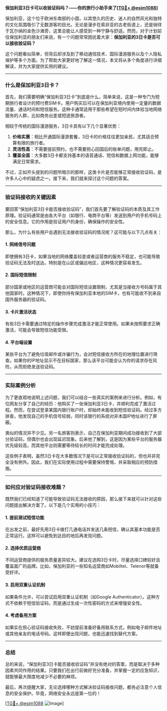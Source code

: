 **保加利亚3日卡可以收验证码吗？——你的旅行小助手来了[[TG💪+ @esim1088](https://t.me/s/esim1088)]**

保加利亚，这个位于欧洲东南部的小国，以其悠久的历史、迷人的自然风光和独特的文化氛围吸引了无数游客的目光。无论是漫步在索非亚的古老街道上，还是徜徉于瓦尔纳的金色沙滩旁，这里总能让人感受到一种宁静与舒适。然而，对于计划前往保加利亚的朋友们来说，有一个问题常常困扰着大家：**保加利亚的3日卡是否可以接收验证码？**

这个问题看似简单，但背后却涉及到了移动通信技术、国际漫游服务以及个人隐私保护等多个方面。为了帮助大家更好地了解这一情况，本文将从多个角度进行详细解读，并为大家提供实用的建议。

---

### 什么是保加利亚3日卡？

首先，我们需要明确“保加利亚3日卡”到底是什么。简单来说，这是一种专门为短期旅行者设计的预付费SIM卡。用户购买后可以在保加利亚境内使用一定量的数据流量、通话时间和短信服务。这种卡通常适用于那些希望在短时间内体验当地网络服务的人群，比如商务出差或短途旅游者。

相较于传统的国际漫游服务，3日卡具有以下几个显著优势：

1. **价格实惠**：相比开通国际漫游套餐，3日卡的价格往往更加亲民，尤其适合预算有限的旅行者。
2. **灵活性高**：不需要提前预约，也不需要担心回国后的账单问题，用完即止。
3. **覆盖全面**：大多数3日卡都支持基本的语音通话、短信和数据上网功能，能够满足日常需求。

不过，正如开头提到的问题所暗示的那样，这类卡片是否能够正常接收验证码，是许多人心中的疑虑之一。接下来，我们就来探讨这个问题的答案。

---

### 验证码接收的关键因素

要回答“保加利亚3日卡能否接收验证码”，我们首先要了解验证码的本质及其工作原理。验证码通常是由各大平台（如银行、电商平台等）发送到用户的手机号码上的安全信息。它的作用是验证用户的身份，确保操作的安全性。

那么，为什么有些用户会遇到无法接收验证码的情况呢？这可能与以下几点有关：

#### 1. 网络信号问题
即使拥有3日卡，如果当地的网络覆盖较差或者运营商的服务不稳定，也可能导致验证码无法及时送达。特别是在山区或偏远地区，这种情况更容易发生。

#### 2. 国际短信限制
部分国家或地区的运营商可能会对国际短信设置限制，尤其是当接收方号码属于其他国家时。这种情况下，即使你持有保加利亚本地的SIM卡，也有可能收不到来自国外服务器的验证码。

#### 3. 卡片激活状态
有些3日卡需要通过特定的操作步骤完成激活才能正常使用。如果未按照要求正确激活，可能会导致短信功能受限。

#### 4. 平台端设置
某些平台为了避免垃圾邮件或诈骗行为，会对短信接收方所在的地理位置进行筛查。如果你的IP地址显示不在目标国家，那么该平台可能会认为你的请求存在风险，从而拒绝发送验证码。

---

### 实际案例分析

为了更直观地说明上述问题，我们可以结合一些真实的案例来进行分析。例如，有位网友分享了自己的经历：他购买了一张保加利亚3日卡，并顺利完成了激活过程。然而，在尝试登录某国内银行账户时，却始终未能收到短信验证码。经过多方排查，他发现自己的手机信号较弱，同时该银行的系统对非本国IP地址进行了屏蔽。

类似的情况并不少见。另一名旅客则表示，自己在保加利亚期间成功接收到了大部分验证码，但偶尔也会出现延迟现象。后来他了解到，这是因为某些平台的服务器优先级较高，而其他平台则需要等待较长的时间才能完成处理。

这些例子表明，虽然3日卡在大多数情况下是可以正常接收验证码的，但也并非完全没有例外。因此，我们在实际使用过程中需要保持警惕，并采取相应的预防措施。

---

### 如何应对验证码接收难题？

既然我们已经知道了可能导致验证码无法接收的原因，那么接下来就可以针对这些问题提出解决方案了。以下是几个实用的小技巧：

#### 1. 提前测试短信功能
在出发之前，最好先用3日卡拨打几通电话并发送几条短信，确认其基本功能是否正常运行。这样可以避免到达目的地后再发现问题。

#### 2. 选择优质运营商
不同运营商提供的服务质量差异较大。建议在选购3日卡时，尽量选择口碑较好且覆盖面广的品牌。比如，保加利亚的一些知名运营商如Mobiltel、Telenor等就备受好评。

#### 3. 启用双重认证机制
如果条件允许，可以尝试启用双重认证机制（如Google Authenticator）。这种方式不依赖于短信验证码，而是通过生成一次性密码的方式来增强安全性。

#### 4. 考虑备用方案
如果实在担心验证码接收失败，不妨提前准备好备用联系方式，例如电子邮件地址或其他亲友的电话号码。这样即便出现问题，也能迅速找到替代方案。

---

### 总结

总的来说，“保加利亚3日卡能否接收验证码”并没有绝对的答案，而是取决于多种因素共同作用的结果。只要我们在出行前做好充分准备，并掌握一定的应急知识，就能够最大限度地减少不必要的麻烦。

最后，再次提醒大家，无论选择哪种方式解决验证码接收问题，都务必注意个人信息的安全保护。毕竟，网络安全永远是第一位的！

[[TG💪+ @esim1088](https://t.me/s/esim1088) ![Image](https://i.postimg.cc/4NQfJmqS/Snipaste-2025-05-13-00-14-12.png)]